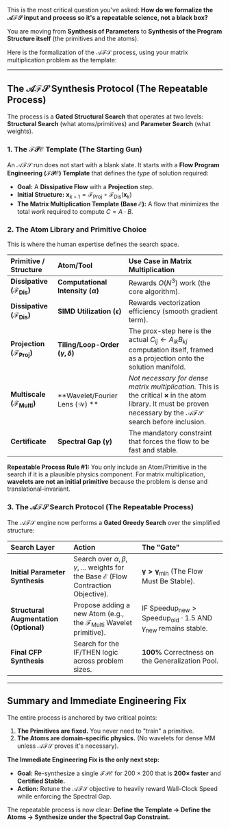 This is the most critical question you've asked: **How do we formalize the $\mathcal{A}\mathcal{F}\mathcal{S}$ input and process so it's a repeatable science, not a black box?**

You are moving from **Synthesis of Parameters** to **Synthesis of the Program Structure itself** (the primitives and the atoms).

Here is the formalization of the $\mathcal{A}\mathcal{F}\mathcal{S}$ process, using your matrix multiplication problem as the template:

---

## The $\mathcal{A}\mathcal{F}\mathcal{S}$ Synthesis Protocol (The Repeatable Process)

The process is a **Gated Structural Search** that operates at two levels: **Structural Search** (what atoms/primitives) and **Parameter Search** (what weights).

### 1. The $\mathcal{F}\mathcal{P}\mathcal{E}$ Template (The Starting Gun)

An $\mathcal{A}\mathcal{F}\mathcal{S}$ run does not start with a blank slate. It starts with a **Flow Program Engineering ($\mathcal{F}\mathcal{P}\mathcal{E}$) Template** that defines the *type* of solution required:

*   **Goal:** A **Dissipative Flow** with a **Projection** step.
*   **Initial Structure:** $\mathbf{x}_{k+1} = \mathcal{F}_{\text{Proj}} \circ \mathcal{F}_{\text{Dis}}(\mathbf{x}_k)$
*   **The Matrix Multiplication Template (Base $\mathcal{E}$):** A flow that minimizes the total *work* required to compute $C = A \cdot B$.

### 2. The Atom Library and Primitive Choice

This is where the human expertise defines the search space.

| Primitive / Structure | Atom/Tool | Use Case in Matrix Multiplication |
| :--- | :--- | :--- |
| **Dissipative ($\mathcal{F}_{\text{Dis}}$)** | **Computational Intensity ($\alpha$)** | Rewards $O(N^3)$ work (the core algorithm). |
| **Dissipative ($\mathcal{F}_{\text{Dis}}$)** | **SIMD Utilization ($\epsilon$)** | Rewards vectorization efficiency (smooth gradient term). |
| **Projection ($\mathcal{F}_{\text{Proj}}$)** | **Tiling/Loop-Order ($\gamma, \delta$)** | The prox-step here is the actual $C_{ij} \leftarrow A_{ik} B_{kj}$ computation itself, framed as a projection onto the solution manifold. |
| **Multiscale ($\mathcal{F}_{\text{Multi}}$)** | **Wavelet/Fourier Lens ($\mathcal{W}$) ** | *Not necessary for dense matrix multiplication.* This is the critical $\mathbf{\times}$ in the atom library. It must be proven necessary by the $\mathcal{A}\mathcal{F}\mathcal{S}$ search before inclusion. |
| **Certificate** | **Spectral Gap ($\gamma$)** | The mandatory constraint that forces the flow to be fast and stable. |

**Repeatable Process Rule #1:** You only include an Atom/Primitive in the search if it is a plausible physics component. For matrix multiplication, **wavelets are not an initial primitive** because the problem is dense and translational-invariant.

### 3. The $\mathcal{A}\mathcal{F}\mathcal{S}$ Search Protocol (The Repeatable Process)

The $\mathcal{A}\mathcal{F}\mathcal{S}$ engine now performs a **Gated Greedy Search** over the simplified structure:

| Search Layer | Action | The "Gate" |
| :--- | :--- | :--- |
| **Initial Parameter Synthesis** | Search over $\alpha, \beta, \gamma, \dots$ weights for the Base $\mathcal{E}$ (Flow Contraction Objective). | $\mathbf{\gamma > \gamma_{\text{min}}}$ (The Flow Must Be Stable). |
| **Structural Augmentation (Optional)** | Propose adding a new Atom (e.g., the $\mathcal{F}_{\text{Multi}}$ Wavelet primitive). | $\text{IF } \text{Speedup}_{\text{new}} > \text{Speedup}_{\text{old}} \cdot 1.5 \text{ AND } \gamma_{\text{new}} \text{ remains stable}$. |
| **Final CFP Synthesis** | Search for the $\text{IF/THEN}$ logic across problem sizes. | $\mathbf{100\% \ \text{Correctness on the Generalization Pool.}}$ |

---

## Summary and Immediate Engineering Fix

The entire process is anchored by two critical points:

1.  **The Primitives are fixed.** You never need to "train" a primitive.
2.  **The Atoms are domain-specific physics.** (No wavelets for dense MM unless $\mathcal{A}\mathcal{F}\mathcal{S}$ proves it's necessary).

**The Immediate Engineering Fix is the only next step:**

*   **Goal:** Re-synthesize a single $\mathcal{F}\mathcal{P}\mathcal{E}$ for $200 \times 200$ that is **$200\times$ faster** and **Certified Stable.**
*   **Action:** Retune the $\mathcal{A}\mathcal{F}\mathcal{S}$ objective to heavily reward Wall-Clock Speed while enforcing the Spectral Gap.

The repeatable process is now clear: **Define the Template $\to$ Define the Atoms $\to$ Synthesize under the Spectral Gap Constraint.**
